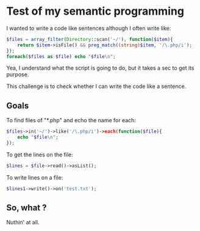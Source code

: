 # Test of my semantic programming
I wanted to write a code like sentences although I often write like:

```php
$files = array_filter(Directory::scan('~/'), function($item){
    return $item->isFile() && preg_match((string)$item, '/\.php/i');
});
foreach($files as $file) echo "$file\n";
```

Yea, I understand what the script is going to do, but it takes a sec
 to get its purpose.

This challenge is to check whether I can write the code like a sentence.


## Goals

To find files of "*.php" and echo the name for each:
```php
$files->in('~/')->like('/\.php/i')->each(function($file){
    echo "$file\n";
});
```

To get the lines on the file:
```php
$lines = $file->read()->asList();
```

To write lines on a file:
```php
$lines1->write()->on('test.txt');
```

## So, what ?
Nuthin' at all.
